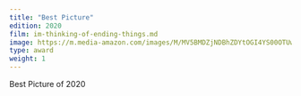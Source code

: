 ```yaml
---
title: "Best Picture"
edition: 2020
film: im-thinking-of-ending-things.md
image: https://m.media-amazon.com/images/M/MV5BMDZjNDBhZDYtOGI4YS00OTUwLTk1ZjQtMjU5Mzc3NWNkNTNiXkEyXkFqcGdeQXVyODk4OTc3MTY@._V1_FMjpg_UX1280_.jpg
type: award
weight: 1
---
```

Best Picture of 2020